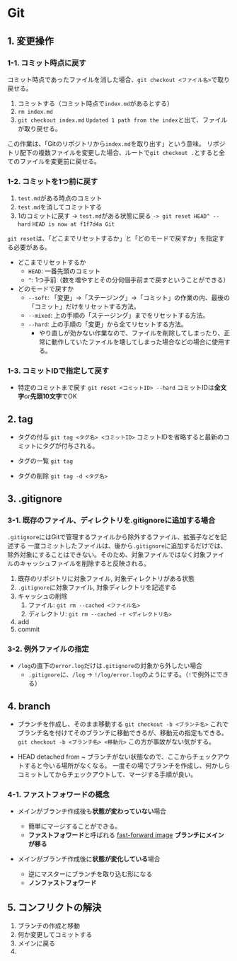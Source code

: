 # Git

## 1. 変更操作

### 1-1. コミット時点に戻す

コミット時点であったファイルを消した場合、`git checkout <ファイル名>`で取り戻せる。

1. コミットする（コミット時点で`index.md`があるとする）
2. `rm index.md`
3. `git checkout index.md`
`Updated 1 path from the index`と出て、ファイルが取り戻せる。

この作業は、「Gitのリポジトリから`index.md`を取り出す」という意味。
リポジトリ配下の複数ファイルを変更した場合、ルートで`git checkout .`とすると全てのファイルを変更前に戻せる。

### 1-2. コミットを1つ前に戻す

1. `test.md`がある時点のコミット
2. `test.md`を消してコミットする
3. 1のコミットに戻す -> `test.md`がある状態に戻る
`-> git reset HEAD^ --hard`
`HEAD is now at f1f7d4a Git`

`git reset`は、「どこまでリセットするか」と「どのモードで戻すか」を指定する必要がある。

- どこまでリセットするか
  - `HEAD`: 一番先頭のコミット
  - `^`: 1つ手前（数を増やすとその分何個手前まで戻すということができる）
- どのモードで戻すか
  - `--soft`: 「変更」->「ステージング」->「コミット」の作業の内、最後の「コミット」だけをリセットする方法。
  - `--mixed`: 上の手順の「ステージング」までをリセットする方法。
  - `--hard`: 上の手順の「変更」から全てリセットする方法。
    - やり直しが効かない作業なので、ファイルを削除してしまったり、正常に動作していたファイルを壊してしまった場合などの場合に使用する。

### 1-3. コミットIDで指定して戻す

- 特定のコミットまで戻す
`git reset <コミットID> --hard`
コミットIDは**全文字**or**先頭10文字**でOK

## 2. tag

- タグの付与
`git tag <タグ名> <コミットID>`
コミットIDを省略すると最新のコミットにタグが付与される。

- タグの一覧
`git tag`

- タグの削除
`git tag -d <タグ名>`

## 3. .gitignore

### 3-1. 既存のファイル、ディレクトリを.gitignoreに追加する場合

`.gitignore`にはGitで管理するファイルから除外するファイル、拡張子などを記述する
一度コミットしたファイルは、後から`.gitignore`に追加するだけでは、除外対象にすることはできない。そのため、対象ファイルではなく対象ファイルのキャッシュファイルを削除すると反映される。

1. 既存のリポジトリに対象ファイル, 対象ディレクトリがある状態
2. `.gitignore`に対象ファイル, 対象ディレクトリを記述する
3. キャッシュの削除
   1. ファイル: `git rm --cached <ファイル名>`
   2. ディレクトリ: `git rm --cached -r <ディレクトリ名>`
4. add
5. commit

### 3-2. 例外ファイルの指定

- `/log`の直下の`error.log`だけは`.gitignore`の対象から外したい場合
  - `.gitignore`に、`/log` -> `!/log/error.log`のようにする。（`!`で例外にできる）

## 4. branch

- ブランチを作成し、そのまま移動する
`git checkout -b <ブランチ名>`
これでブランチ名を付けてそのブランチに移動できるが、移動元の指定もできる。
`git checkout -b <ブランチ名> <移動元>`
この方が事故がない気がする。


- HEAD detached from ~
ブランチがない状態なので、ここからチェックアウトすると今いる場所がなくなる。
一度その場でブランチを作成し、何かしらコミットしてからチェックアウトして、マージする手順が良い。

### 4-1. ファストフォワードの概念

- メインがブランチ作成後も**状態が変わっていない**場合
  - 簡単にマージすることができる。
  - **ファストフォワード**と呼ばれる
[fast-forward image](https://backlog.com/ja/git-tutorial/assets/img/stepup/stepup4_2.png)
**ブランチにメインが移る**

- メインがブランチ作成後に**状態が変化している**場合
  - 逆にマスターにブランチを取り込む形になる
  - **ノンファストフォワード**

## 5. コンフリクトの解決

1. ブランチの作成と移動
2. 何か変更してコミットする
3. メインに戻る
4. 
